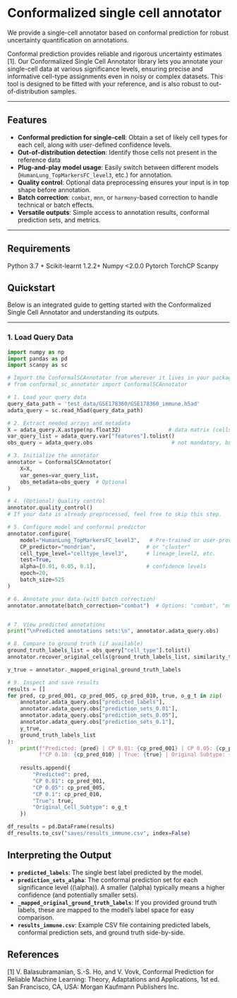 # Conformalized single cell annotator


We provide a single-cell annotator based on conformal prediction for robust uncertainty quantification on annotations.

Conformal prediction provides reliable and rigorous uncertainty estimates [1]. Our Conformalized Single Cell Annotator library lets you annotate your single-cell data at various significance levels, ensuring precise and informative cell-type assignments even in noisy or complex datasets. This tool is designed to be fitted with your reference, and is also robust to out-of-distribution samples.

---

## Features

- **Conformal prediction for single-cell**: Obtain a set of likely cell types for each cell, along with user-defined confidence levels.  
- **Out-of-distribution detection**: Identify those cells not present in the reference data
- **Plug-and-play model usage**: Easily switch between different models (`HumanLung_TopMarkersFC_level3`, etc.) for annotation.  
- **Quality control**: Optional data preprocessing ensures your input is in top shape before annotation.  
- **Batch correction**: `combat`, `mnn`, or `harmony`-based correction to handle technical or batch effects.    
- **Versatile outputs**: Simple access to annotation results, conformal prediction sets, and metrics.

---



## Requirements

Python 3.7 +
Scikit-learnt 1.2.2+
Numpy <2.0.0
Pytorch
TorchCP
Scanpy



## Quickstart
Below is an integrated guide to getting started with the Conformalized Single Cell Annotator and understanding its outputs.

---

### 1. Load Query Data

```python
import numpy as np
import pandas as pd
import scanpy as sc

# Import the ConformalSCAnnotator from wherever it lives in your package
# from conformal_sc_annotator import ConformalSCAnnotator

# 1. Load your query data
query_data_path = 'test_data/GSE178360/GSE178360_immune.h5ad'
adata_query = sc.read_h5ad(query_data_path)

# 2. Extract needed arrays and metadata
X = adata_query.X.astype(np.float32)               # data matrix (cells x genes)
var_query_list = adata_query.var["features"].tolist()
obs_query = adata_query.obs                         # not mandatory, but can be used for label tracking

# 3. Initialize the annotator
annotator = ConformalSCAnnotator(
    X=X, 
    var_genes=var_query_list, 
    obs_metadata=obs_query  # Optional
)

# 4. (Optional) Quality control
annotator.quality_control()  
# If your data is already preprocessed, feel free to skip this step.

# 5. Configure model and conformal predictor
annotator.configure(
    model="HumanLung_TopMarkersFC_level3",   # Pre-trained or user-provided model
    CP_predictor="mondrian",                # or "cluster"
    cell_type_level="celltype_level3",      # lineage_level2, etc.
    test=True,
    alpha=[0.01, 0.05, 0.1],                # confidence levels
    epoch=20,
    batch_size=525
)

# 6. Annotate your data (with batch correction)
annotator.annotate(batch_correction="combat")  # Options: "combat", "mnn", or "harmony"


# 7. View predicted annotations
print("\nPredicted annotations sets:\n", annotator.adata_query.obs)

# 8. Compare to ground truth (if available)
ground_truth_labels_list = obs_query["cell_type"].tolist()
annotator.recover_original_cells(ground_truth_labels_list, similarity_threshold=70)

y_true = annotator._mapped_original_ground_truth_labels

# 9. Inspect and save results
results = []
for pred, cp_pred_001, cp_pred_005, cp_pred_010, true, o_g_t in zip(
    annotator.adata_query.obs["predicted_labels"],
    annotator.adata_query.obs["prediction_sets_0.01"],
    annotator.adata_query.obs["prediction_sets_0.05"],
    annotator.adata_query.obs["prediction_sets_0.1"],
    y_true,
    ground_truth_labels_list
):
    print(f"Predicted: {pred} | CP 0.01: {cp_pred_001} | CP 0.05: {cp_pred_005} | "
          f"CP 0.10: {cp_pred_010} | True: {true} | Original Subtype: {o_g_t}")
    
    results.append({
        "Predicted": pred,
        "CP 0.01": cp_pred_001,
        "CP 0.05": cp_pred_005,
        "CP 0.1": cp_pred_010,
        "True": true,
        "Original_Cell_Subtype": o_g_t
    })

df_results = pd.DataFrame(results)
df_results.to_csv("saves/results_immune.csv", index=False)

```


## Interpreting the Output

- **`predicted_labels`**: The single best label predicted by the model.  
- **`prediction_sets_alpha`**: The conformal prediction set for each significance level (\(\alpha\)). A smaller \(\alpha\) typically means a higher confidence (and potentially smaller sets).  
- **`_mapped_original_ground_truth_labels`**: If you provided ground truth labels, these are mapped to the model’s label space for easy comparison.  
- **`results_immune.csv`**: Example CSV file containing predicted labels, conformal prediction sets, and ground truth side-by-side.


## References 


[1] V. Balasubramanian, S.-S. Ho, and V. Vovk, Conformal Prediction
for Reliable Machine Learning: Theory, Adaptations and Applications,
1st ed. San Francisco, CA, USA: Morgan Kaufmann Publishers Inc.

